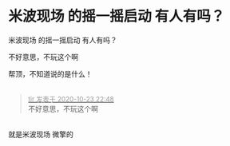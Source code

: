 # 米波现场 的摇一摇启动 有人有吗？


米波现场 的摇一摇启动 有人有吗？

不好意思，不玩这个啊

帮顶，不知道说的是什么！<br />
<br />
<img src="static/image/smiley/default/shocked.gif" smilieid="6" border="0" alt="" /><img src="static/image/smiley/default/shocked.gif" smilieid="6" border="0" alt="" /><img src="static/image/smiley/default/shocked.gif" smilieid="6" border="0" alt="" />

<div class="quote"><blockquote><font size="2"><a href="https://www.hostloc.com/forum.php?mod=redirect&amp;goto=findpost&amp;pid=9343720&amp;ptid=757800" target="_blank"><font color="#999999">tir 发表于 2020-10-23 22:48</font></a></font><br />
不好意思，不玩这个啊</blockquote></div><br />
就是米波现场 微擎的

